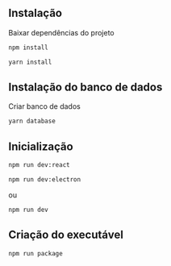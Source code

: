 ## Instalação

Baixar dependências do projeto

```bash
npm install
```

```bash
yarn install
```

## Instalação do banco de dados

Criar banco de dados

```bash
yarn database
```

## Inicialização

```bash
npm run dev:react
```

```bash
npm run dev:electron
```

ou

```bash
npm run dev
```

## Criação do executável

```bash
npm run package
```
